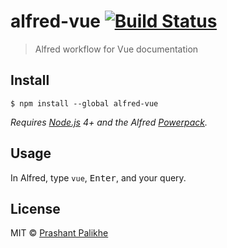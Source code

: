 # alfred-vue [![Build Status](https://travis-ci.org/prashantpalikhe/alfred-vue.svg?branch=master)](https://travis-ci.org/prashantpalikhe/alfred-vue)

> Alfred workflow for Vue documentation


## Install

```
$ npm install --global alfred-vue
```

*Requires [Node.js](https://nodejs.org) 4+ and the Alfred [Powerpack](https://www.alfredapp.com/powerpack/).*


## Usage

In Alfred, type `vue`, <kbd>Enter</kbd>, and your query.


## License

MIT © [Prashant Palikhe](https://twitter.com/PrashantPalikhe)
